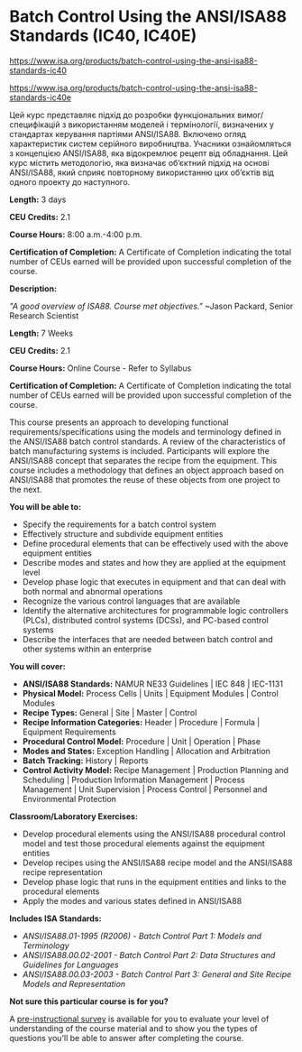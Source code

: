 # Batch Control Using the ANSI/ISA88 Standards (IC40, IC40E)

https://www.isa.org/products/batch-control-using-the-ansi-isa88-standards-ic40

https://www.isa.org/products/batch-control-using-the-ansi-isa88-standards-ic40e

Цей курс представляє підхід до розробки функціональних вимог/специфікацій з використанням моделей і термінології, визначених у стандартах керування партіями ANSI/ISA88. Включено огляд характеристик систем серійного виробництва. Учасники ознайомляться з концепцією ANSI/ISA88, яка відокремлює рецепт від обладнання. Цей курс містить методологію, яка визначає об’єктний підхід на основі ANSI/ISA88, який сприяє повторному використанню цих об’єктів від одного проекту до наступного.

**Length:** 3 days

**CEU Credits:** 2.1

**Course Hours:** 8:00 a.m.-4:00 p.m.

**Certification of Completion:** A Certificate of Completion indicating the total number of CEUs earned  will be provided upon successful completion of the course.

**Description:**

*"A good overview of ISA88. Course met objectives."* ~Jason Packard, Senior Research Scientist



**Length:** 7 Weeks

**CEU Credits:** 2.1

**Course Hours:** Online Course - Refer to Syllabus

**Certification of Completion:** A Certificate of Completion indicating the total number of CEUs earned  will be provided upon successful completion of the course.



This course presents an approach to developing functional  requirements/specifications using the models and terminology defined in  the ANSI/ISA88 batch control standards. A review of the characteristics  of batch manufacturing systems is included. Participants will explore  the ANSI/ISA88 concept that separates the recipe from the equipment.  This course includes a methodology that defines an object approach based on ANSI/ISA88 that promotes the reuse of these objects from one project to the next.



**You will be able to:**

- Specify the requirements for a batch control system
- Effectively structure and subdivide equipment entities
- Define procedural elements that can be effectively used with the above equipment entities
- Describe modes and states and how they are applied at the equipment level
- Develop phase logic that executes in equipment and that can deal with both normal and abnormal operations
- Recognize the various control languages that are available
- Identify the alternative architectures for programmable logic controllers  (PLCs), distributed control systems (DCSs), and PC-based control systems
- Describe the interfaces that are needed between batch control and other systems within an enterprise



**You will cover:**

- **ANSI/ISA88 Standards:** NAMUR NE33 Guidelines | IEC 848 | IEC-1131
- **Physical Model:** Process Cells | Units | Equipment Modules | Control Modules
- **Recipe Types:** General | Site | Master | Control
- **Recipe Information Categories:** Header | Procedure | Formula | Equipment Requirements
- **Procedural Control Model:** Procedure | Unit | Operation | Phase
- **Modes and States:** Exception Handling | Allocation and Arbitration
- **Batch Tracking:** History | Reports
- **Control Activity Model:** Recipe Management | Production Planning and Scheduling | Production  Information Management | Process Management | Unit Supervision | Process Control | Personnel and Environmental Protection



 **Classroom/Laboratory Exercises:**

- Develop procedural elements using the ANSI/ISA88 procedural control model and  test those procedural elements against the equipment entities
- Develop recipes using the ANSI/ISA88 recipe model and the ANSI/ISA88 recipe representation
- Develop phase logic that runs in the equipment entities and links to the procedural elements
- Apply the modes and various states defined in ANSI/ISA88



**Includes ISA Standards:**

- *ANSI/ISA88.01-1995 (R2006) - Batch Control Part 1: Models and Terminology*
- *ANSI/ISA88.00.02-2001 - Batch Control Part 2: Data Structures and Guidelines for Languages*
- *ANSI/ISA88.00.03-2003 - Batch Control Part 3: General and Site Recipe Models and Representation*



**Not sure this particular course is for you?**

A [pre-instructional survey](https://www.isa.org/getmedia/ed4ddcb0-4c48-47e3-8749-40315f6a415b/IC40pre-1.pdf) is available for you to evaluate your level of understanding of the course material and to show you the types of questions you'll be able to  answer after completing the course.